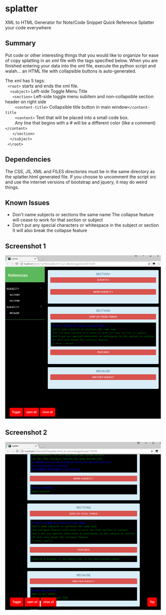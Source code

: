 # splatter
XML to HTML Generator for Note/Code Snippet Quick Reference
Splatter your code everywhere

## Summary
Put code or other interesting things that you would like to organize for ease of copy splatting in an xml file with the tags specified below.  When you are finished entering your data into the xml file, execute the python script and walah... an HTML file with collapsible buttons is auto-generated.

The xml has 5 tags:<br />
&nbsp;&nbsp;``<root>`` starts and ends the xml file.<br />
&nbsp;&nbsp;&nbsp;&nbsp;``<subject>`` Left-side Toggle Menu Title<br />
&nbsp;&nbsp;&nbsp;&nbsp;&nbsp;&nbsp;``<section>`` Left-side toggle menu subitem and non-collapsible section header on right side<br />
&nbsp;&nbsp;&nbsp;&nbsp;&nbsp;&nbsp;&nbsp;&nbsp;``<content-title>`` Collapsible title button in main window``</content-title``<br />
&nbsp;&nbsp;&nbsp;&nbsp;&nbsp;&nbsp;&nbsp;&nbsp;``<content>`` Text that will be placed into a small code box.<br />
&nbsp;&nbsp;&nbsp;&nbsp;&nbsp;&nbsp;&nbsp;&nbsp;Any line that begins with a # will be a different color (like a comment)``</content>``<br />
&nbsp;&nbsp;&nbsp;&nbsp;&nbsp;&nbsp;``</section>``<br />
&nbsp;&nbsp;&nbsp;&nbsp;``</subject>``<br />
&nbsp;&nbsp;``<\root>``<br />

## Dependencies
The CSS, JS, XML and FILES directories must be in the same directory as the splatter.html generated file.
If you choose to uncomment the script src and use the internet versions of bootstrap and jquery, it may do weird things.

## Known Issues
  * Don't name subjects or sections the same name The collapse feature will cease to work for that section or subject<br />
  * Don't put any special characters or whitespace in the subject or section It will also break the collapse feature<br />

## Screenshot 1
![ScreenShot1](https://github.com/dextr0se/splatter/raw/master/images/screenshot1.png "Screen Shot 1")
## Screenshot 2
![ScreenShot2](https://github.com/dextr0se/splatter/raw/master/images/screenshot2.png "Screen Shot 2")
